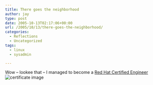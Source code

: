 ```yaml
---
title: There goes the neighborhood
author: jay
type: post
date: 2005-10-13T02:17:06+00:00
url: /2005/10/13/there-goes-the-neighborhood/
categories:
  - Reflections
  - Uncategorized
tags:
  - linux
  - sysadmin

---
```

Wow &#8211; lookee that &#8211; I managed to become a [Red Hat Certified Engineer][1] ![certificate image][2]

 [1]: https://www.redhat.com/training/certification/verify/?rhce_cert_display:certno=804005025617182&rhce_cert_display:verify_cb=Verify
 [2]: http://rambleon.ces.ncsu.edu/blogmedia/rhcecert.jpg